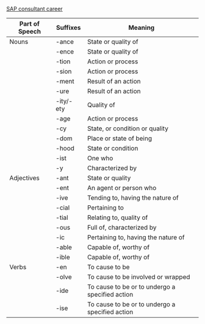 [SAP consultant career](SAP%20consultant%20career.md)

| Part of Speech | Suffixes | Meaning                                     |
|----------------|----------|---------------------------------------------|
| Nouns          | -ance    | State or quality of                          |
|                | -ence    | State or quality of                          |
|                | -tion    | Action or process                            |
|                | -sion    | Action or process                            |
|                | -ment    | Result of an action                          |
|                | -ure     | Result of an action                          |
|                | -ity/-ety | Quality of                                   |
|                | -age     | Action or process                            |
|                | -cy      | State, or condition or quality               |
|                | -dom     | Place or state of being                      |
|                | -hood    | State or condition                           |
|                | -ist     | One who                                     |
|                | -y       | Characterized by                             |
| Adjectives     | -ant     | State or quality                             |
|                | -ent     | An agent or person who                       |
|                | -ive     | Tending to, having the nature of             |
|                | -cial    | Pertaining to                                |
|                | -tial    | Relating to, quality of                      |
|                | -ous     | Full of, characterized by                   |
|                | -ic      | Pertaining to, having the nature of          |
|                | -able    | Capable of, worthy of                        |
|                | -ible    | Capable of, worthy of                        |
| Verbs          | -en      | To cause to be                               |
|                | -olve    | To cause to be involved or wrapped           |
|                | -ide     | To cause to be or to undergo a specified action|
|                | -ise     | To cause to be or to undergo a specified action|
